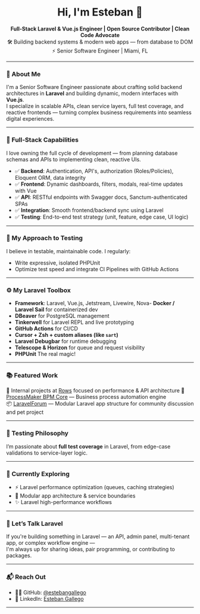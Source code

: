 <h1 align="center">Hi, I'm Esteban 👋</h1>
<p align="center">
    <strong>Full-Stack Laravel & Vue.js Engineer | Open Source Contributor | Clean Code Advocate</strong><br>
    🛠️ Building backend systems & modern web apps — from database to DOM <br>
    ⚡️ Senior Software Engineer | Miami, FL
</p>

---

### 🧱 About Me

I'm a Senior Software Engineer passionate about crafting solid backend architectures in **Laravel** and building dynamic, modern interfaces with **Vue.js**.  
I specialize in scalable APIs, clean service layers, full test coverage, and reactive frontends — turning complex business requirements into seamless digital experiences.

---

### 🧩 Full-Stack Capabilities

I love owning the full cycle of development — from planning database schemas and APIs to implementing clean, reactive UIs.

- ✅ **Backend**: Authentication, API's, authorization (Roles/Policies), Eloquent ORM, data integrity
- ✅ **Frontend**: Dynamic dashboards, filters, modals, real-time updates with Vue
- ✅ **API**: RESTful endpoints with Swagger docs, Sanctum-authenticated SPAs
- ✅ **Integration**: Smooth frontend/backend sync using Laravel
- ✅ **Testing**: End-to-end test strategy (unit, feature, edge case, UI logic)

---
### 🧪 My Approach to Testing

I believe in testable, maintainable code. I regularly:
- Write expressive, isolated PHPUnit
- Optimize test speed and integrate CI Pipelines with GitHub Actions

---

### ⚙️ My Laravel Toolbox

- **Framework**: Laravel, Vue.js, Jetstream, Livewire, Nova- **Docker / Laravel Sail** for containerized dev
- **DBeaver** for PostgreSQL management
- **Tinkerwell** for Laravel REPL and live prototyping
- **GitHub Actions** for CI/CD
- **Cursor + Zsh + custom aliases (like `sart`)**
- **Laravel Debugbar** for runtime debugging
- **Telescope & Horizon** for queue and request visibility
- **PHPUnit** The real magic!

---

### 📚 Featured Work
🚀 Internal projects at [Rows](https://rows.com) focused on performance & API architecture
🔗 [ProcessMaker BPM Core](https://github.com/ProcessMaker/processmaker) — Business process automation engine  
📦 [LaravelForum](https://github.com/estebangallego/LaravelForum) — Modular Laravel app structure for community discussion and pet project

---

### 🧪 Testing Philosophy

I’m passionate about **full test coverage** in Laravel, from edge-case validations to service-layer logic.  

---

### 🧠 Currently Exploring

- ⚡️ Laravel performance optimization (queues, caching strategies)
- 🧩 Modular app architecture & service boundaries
- ✨ Laravel high-performance workflows

---

### 💬 Let’s Talk Laravel

If you're building something in Laravel — an API, admin panel, multi-tenant app, or complex workflow engine —  
I'm always up for sharing ideas, pair programming, or contributing to packages.

---

### 📬 Reach Out

- 🧑‍💻 GitHub: [@estebangallego](https://github.com/estebangallego)
- 💼 LinkedIn: [Esteban Gallego](https://linkedin.com/in/estebangallegoweb)

---
